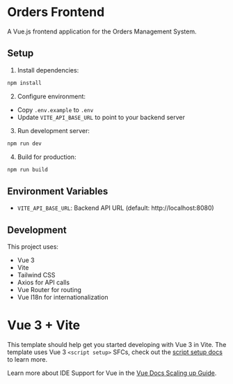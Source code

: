 # Orders Frontend

A Vue.js frontend application for the Orders Management System.

## Setup

1. Install dependencies:
```bash
npm install
```

2. Configure environment:
- Copy `.env.example` to `.env`
- Update `VITE_API_BASE_URL` to point to your backend server

3. Run development server:
```bash
npm run dev
```

4. Build for production:
```bash
npm run build
```

## Environment Variables

- `VITE_API_BASE_URL`: Backend API URL (default: http://localhost:8080)

## Development

This project uses:
- Vue 3
- Vite
- Tailwind CSS
- Axios for API calls
- Vue Router for routing
- Vue I18n for internationalization

# Vue 3 + Vite

This template should help get you started developing with Vue 3 in Vite. The template uses Vue 3 `<script setup>` SFCs, check out the [script setup docs](https://v3.vuejs.org/api/sfc-script-setup.html#sfc-script-setup) to learn more.

Learn more about IDE Support for Vue in the [Vue Docs Scaling up Guide](https://vuejs.org/guide/scaling-up/tooling.html#ide-support).
